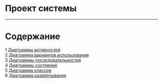 ﻿# Проект системы
---

# Содержание
1 [Диаграммы активностей](Activity/README.md)  
2 [Диаграмма вариантов использования](UseCase/README.md)  
3 [Диаграммы последовательностей](Sequence/README.md)  
4 [Диаграммы состояний](State/README.md)  
5 [Диаграмма классов](Class/README.md)  
6 [Диаграмма развёртывания](Component/README.md)